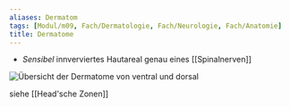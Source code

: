 ```yaml
---
aliases: Dermatom
tags: [Modul/m09, Fach/Dermatologie, Fach/Neurologie, Fach/Anatomie]
title: Dermatome
---
```

- *Sensibel* innverviertes Hautareal genau eines [[Spinalnerven]]

![Übersicht der Dermatome von ventral und dorsal](https://media-de.amboss.com/media/thumbs/big_596ca66e6790f.jpg)

siehe [[Head'sche Zonen]]